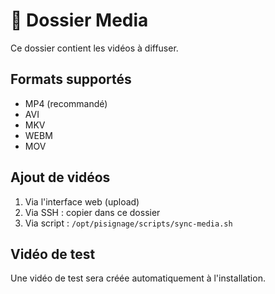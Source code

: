 # 📁 Dossier Media

Ce dossier contient les vidéos à diffuser.

## Formats supportés
- MP4 (recommandé)
- AVI
- MKV
- WEBM
- MOV

## Ajout de vidéos
1. Via l'interface web (upload)
2. Via SSH : copier dans ce dossier
3. Via script : `/opt/pisignage/scripts/sync-media.sh`

## Vidéo de test
Une vidéo de test sera créée automatiquement à l'installation.
